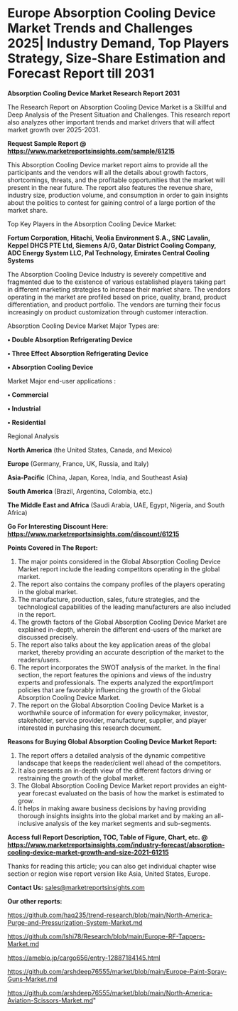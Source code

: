 # Europe Absorption Cooling Device Market Trends and Challenges 2025| Industry Demand, Top Players Strategy, Size-Share Estimation and Forecast Report till 2031

<strong>Absorption Cooling Device Market Research Report 2031</strong>

The Research Report on Absorption Cooling Device Market is a Skillful and Deep Analysis of the Present Situation and Challenges. This research report also analyzes other important trends and market drivers that will affect market growth over 2025-2031.

<strong>Request Sample Report @ <a href=https://www.marketreportsinsights.com/sample/61215>https://www.marketreportsinsights.com/sample/61215</a></strong>

This Absorption Cooling Device market report aims to provide all the participants and the vendors will all the details about growth factors, shortcomings, threats, and the profitable opportunities that the market will present in the near future. The report also features the revenue share, industry size, production volume, and consumption in order to gain insights about the politics to contest for gaining control of a large portion of the market share.

Top Key Players in the Absorption Cooling Device Market:

<strong>Fortum Corporation, Hitachi, Veolia Environment S.A., SNC Lavalin, Keppel DHCS PTE Ltd, Siemens A/G, Qatar District Cooling Company, ADC Energy System LLC, Pal Technology, Emirates Central Cooling Systems</strong>

The Absorption Cooling Device Industry is severely competitive and fragmented due to the existence of various established players taking part in different marketing strategies to increase their market share. The vendors operating in the market are profiled based on price, quality, brand, product differentiation, and product portfolio. The vendors are turning their focus increasingly on product customization through customer interaction.

Absorption Cooling Device Market Major Types are:

<strong>• Double Absorption Refrigerating Device

• Three Effect Absorption Refrigerating Device

• Absorption Cooling Device</strong>

Market Major end-user applications :

<strong>• Commercial

• Industrial

• Residential</strong>

Regional Analysis

</u><strong><b>North America</b></strong> (the United States, Canada, and Mexico)

<strong><b>Europe </b></strong>(Germany, France, UK, Russia, and Italy)

<strong><b>Asia-Pacific</b></strong> (China, Japan, Korea, India, and Southeast Asia)

<strong><b>South America</b></strong> (Brazil, Argentina, Colombia, etc.)

<strong><b>The Middle East and Africa</b></strong> (Saudi Arabia, UAE, Egypt, Nigeria, and South Africa)

<strong>Go For Interesting Discount Here: <a href=https://www.marketreportsinsights.com/discount/61215>https://www.marketreportsinsights.com/discount/61215</a></strong>

<strong>Points Covered in The Report:</strong>
<ol>
  <li>The major points considered in the Global Absorption Cooling Device Market report include the leading competitors operating in the global market.</li>
  <li>The report also contains the company profiles of the players operating in the global market.</li>
  <li>The manufacture, production, sales, future strategies, and the technological capabilities of the leading manufacturers are also included in the report.</li>
  <li>The growth factors of the Global Absorption Cooling Device Market are explained in-depth, wherein the different end-users of the market are discussed precisely.</li>
  <li>The report also talks about the key application areas of the global market, thereby providing an accurate description of the market to the readers/users.</li>
  <li>The report incorporates the SWOT analysis of the market. In the final section, the report features the opinions and views of the industry experts and professionals. The experts analyzed the export/import policies that are favorably influencing the growth of the Global Absorption Cooling Device Market.</li>
  <li>The report on the Global Absorption Cooling Device Market is a worthwhile source of information for every policymaker, investor, stakeholder, service provider, manufacturer, supplier, and player interested in purchasing this research document.</li>
</ol>
<strong>Reasons for Buying Global Absorption Cooling Device Market Report:</strong>

<ol>
  <li>The report offers a detailed analysis of the dynamic competitive landscape that keeps the reader/client well ahead of the competitors.</li>
  <li>It also presents an in-depth view of the different factors driving or restraining the growth of the global market.</li>
  <li>The Global Absorption Cooling Device Market report provides an eight-year forecast evaluated on the basis of how the market is estimated to grow.</li>
  <li>It helps in making aware business decisions by having providing thorough insights insights into the global market and by making an all-inclusive analysis of the key market segments and sub-segments.</li>
</ol>
<strong>Access full Report Description, TOC, Table of Figure, Chart, etc. @ <a href=https://www.marketreportsinsights.com/industry-forecast/absorption-cooling-device-market-growth-and-size-2021-61215>https://www.marketreportsinsights.com/industry-forecast/absorption-cooling-device-market-growth-and-size-2021-61215</a></strong>


Thanks for reading this article; you can also get individual chapter wise section or region wise report version like Asia, United States, Europe.

<strong>Contact Us:</strong>
sales@marketreportsinsights.com

<strong>Our other reports:</strong>

<a href=https://github.com/haq235/trend-research/blob/main/North-America-Purge-and-Pressurization-System-Market.md>https://github.com/haq235/trend-research/blob/main/North-America-Purge-and-Pressurization-System-Market.md</a>

<a href=https://github.com/Ishi78/Research/blob/main/Europe-RF-Tappers-Market.md>https://github.com/Ishi78/Research/blob/main/Europe-RF-Tappers-Market.md</a>

<a href=https://ameblo.jp/cargo656/entry-12887184145.html>https://ameblo.jp/cargo656/entry-12887184145.html</a>

<a href=https://github.com/arshdeep76555/market/blob/main/Europe-Paint-Spray-Guns-Market.md>https://github.com/arshdeep76555/market/blob/main/Europe-Paint-Spray-Guns-Market.md</a>

<a href=https://github.com/arshdeep76555/market/blob/main/North-America-Aviation-Scissors-Market.md>https://github.com/arshdeep76555/market/blob/main/North-America-Aviation-Scissors-Market.md</a>"
